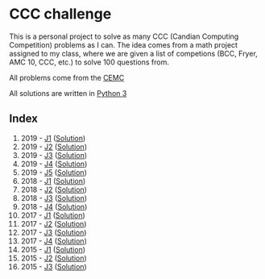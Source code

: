 # CCC challenge

This is a personal project to solve as many CCC (Candian Computing Competition) problems as I can. The idea comes from a math project assigned to my class, where we are given a list of competions (BCC, Fryer, AMC 10, CCC, etc.) to solve 100 questions from.

All problems come from the [CEMC](https://www.cemc.uwaterloo.ca/contests/past_contests.html)

All solutions are written in [Python 3](https://www.python.org/)

## Index

1. 2019 - [J1](./2019/j1) ([Solution](./2019/j1/main.py)) 
2. 2019 - [J2](./2019/j2) ([Solution](./2019/j2/main.py))
3. 2019 - [J3](./2019/j3) ([Solution](./2019/j3/main.py))
4. 2019 - [J4](./2019/j4) ([Solution](./2019/j4/main.py))
5. 2019 - [J5](./2019/j5) ([Solution](./2019/j5/main.py))
6. 2018 - [J1](./2018/j1) ([Solution](./2018/j1/main.py))
7. 2018 - [J2](./2018/j2) ([Solution](./2018/j2/main.py))
8. 2018 - [J3](./2018/j3) ([Solution](./2018/j3/main.py))
9. 2018 - [J4](./2018/j4) ([Solution](./2018/j4/main.py))
10. 2017 - [J1](./2017/j1) ([Solution](./2017/j1/main.py))
11. 2017 - [J2](./2017/j2) ([Solution](./2017/j2/main.py))
12. 2017 - [J3](./2017/j3) ([Solution](./2017/j3/main.py))
13. 2017 - [J4](./2017/j4) ([Solution](./2017/j4/main.py))
14. 2015 - [J1](./2015/j1) ([Solution](./2015/j1/main.py))
15. 2015 - [J2](./2015/j2) ([Solution](./2015/j2/main.py))
16. 2015 - [J3](./2015/j3) ([Solution](./2015/j3/main.py))